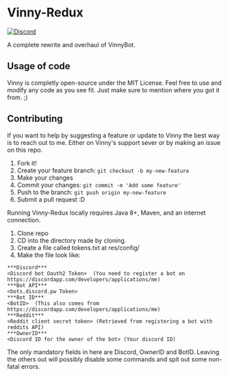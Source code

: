 # Vinny-Redux
[![Discord](https://img.shields.io/badge/Discord-Support-blue.svg)](https://discord.gg/XMwyzxZ)

A complete rewrite and overhaul of VinnyBot.

## Usage of code
Vinny is completly open-source under the MIT License. Feel free to use and modify any code as you see fit. Just make sure to mention where you got it from. ;)

## Contributing
If you want to help by suggesting a feature or update to Vinny the best way is to reach out to me. Either on Vinny's support sever or by making an issue on this repo.

1. Fork it!
2. Create your feature branch: `git checkout -b my-new-feature`
3. Make your changes
4. Commit your changes: `git commit -m 'Add some feature'`
5. Push to the branch: `git push origin my-new-feature`
6. Submit a pull request :D

Running Vinny-Redux locally requires Java 8+, Maven, and an internet connection.
1. Clone repo
2. CD into the directory made by cloning. 
3. Create a file called tokens.txt at res/config/ 
4. Make the file look like:
```
***Discord***   
<Discord bot Oauth2 Token>  (You need to register a bot on https://discordapp.com/developers/applications/me)  
***Bot API***  
<bots.discord.pw Token>   
***Bot ID***  
<BotID>  (This also comes from https://discordapp.com/developers/applications/me)  
***Reddit***  
<Reddit client secret token> (Retrieved from registering a bot with reddits API)  
***OwnerID***  
<Discord ID for the owner of the bot> (Your discord ID)
```

The only mandatory fields in here are Discord, OwnerID and BotID. Leaving the others out will possibly disable some commands and spit out some non-fatal errors.
